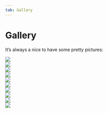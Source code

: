 ```yaml
---
tab: Gallery
---
```

# Gallery

It’s always a nice to have some pretty pictures:

<div class="grid">
  <div class="col-1-2">
    <div class="content">
      <a href="assets/images/hello_universe.jpg">
        <img src="assets/images/hello_universe.jpg">
      </a>
    </div>
    <div class="content">
      <a href="assets/images/text_edit.jpg">
        <img src="assets/images/text_edit.jpg">
      </a>
    </div>
    <div class="content">
      <a href="assets/images/sprite_sliders_and_knobs.jpg">
        <img src="assets/images/sprite_sliders_and_knobs.jpg">
      </a>
    </div>
    <div class="content">
      <a href="assets/images/buttons.jpg">
        <img src="assets/images/buttons.jpg">
      </a>
    </div>
    <div class="content">
      <a href="assets/images/basic_sliders_and_knobs.jpg">
        <img src="assets/images/basic_sliders_and_knobs.jpg">
      </a>
    </div>
  </div>
  <div class="col-1-2">
    <div class="content">
      <a href="assets/images/vtiles_aligns_and_stretch.jpg">
        <img src="assets/images/vtiles_aligns_and_stretch.jpg">
      </a>
    </div>
    <div class="content">
      <a href="assets/images/htiles_aligns_and_stretch.jpg">
        <img src="assets/images/htiles_aligns_and_stretch.jpg">
      </a>
    </div>
    <div class="content">
      <a href="assets/images/text_and_icons.jpg">
        <img src="assets/images/text_and_icons.jpg">
      </a>
    </div>
    <div class="content">
      <a href="assets/images/popups.jpg">
        <img src="assets/images/popups.jpg">
      </a>
    </div>
    <div class="content">
      <a href="assets/images/dropdown_menu_2.jpg">
        <img src="assets/images/dropdown_menu_2.jpg">
      </a>
    </div>
  </div>
</div>
